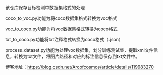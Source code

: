 该仓库保存目标检测中数据集格式的处理

coco_to_voc.py功能为将coco数据集格式转换为voc格式

voc_to_coco.py功能为将voc数据集格式转换为coco格式

txt_to_coco.py功能将txt注释格式转换为coco格式（.json）

process_dataset.py功能为处理voc数据集，划分训练测试集，提取xml文件信息，转换为txt文件，将图片路径和对应的标注信息保存到txt文件中。

博客地址：https://blog.csdn.net/Arcofcosmos/article/details/119983270
